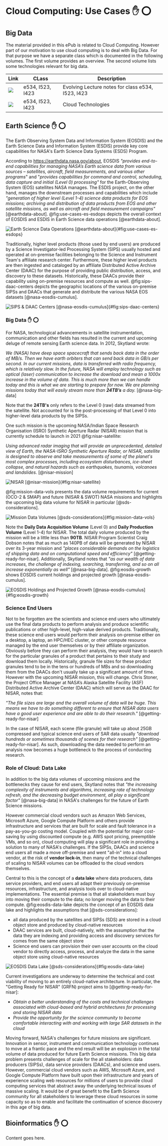 # Cloud Computing: Use Cases :hand: :o:

## Big Data

The material provided in this ePub is related to Cloud Computing. However part of our motivation to use cloud computing is to deal with Big Data. For that purpose we have a separate class which is documented in the following volumes. The first volume provides an overview. The second volume lists some technologies relevant for big data.

| Link | CLass | Description |
| --- | --- | --------------------------|
|[![](images/cover-523.png)](https://github.com/cloudmesh-community/book/blob/master/vonLaszewski-bigdata-application.epub?raw=true) |e534, I523, I423 | Evolving Lecture notes for class e534, I523, I423  |
| [![](images/cover-tech.png)](https://github.com/cloudmesh/technologies/blob/master/vonLaszewski-cloud-technologies.epub?raw=true) | e534, I523, I423 | Cloud Technologies |


## Earth Science :hand: :o:

The Earth Observing System Data and Information System (EOSDIS) and the Earth
Science Data and Information System (ESDIS) provide key core capabilities for
NASA's Earth Science Data Systems (ESDS) Program.

According to <https://earthdata.nasa.gov/about>, EOSDIS *"provides end-to-end
capabilities for managing NASA’s Earth science data from various sources –
satellites, aircraft, field measurements, and various other programs*" and
"*provides capabilities for command and control, scheduling, data capture
and initial (Level 0) processing"* for the Earth-Observing System (EOS)
satellites NASA manages. The ESDIS project, on the other hand, manages the
downstream processes and capabilities which include *"generation of higher level
(Level 1-4) science data products for EOS missions; archiving and distribution
of data products from EOS and other satellite missions, as well as aircraft
and field measurement campaigns"* [@earthdata-about]. @fig:use-cases-es-esdops
depicts the overall context of EOSDIS and ESDIS in Earth Science data
operations [@earthdata-about].

![Earth Science Data Operations [@earthdata-about]](images/use-cases-es-esdops.jpg){#fig:use-cases-es-esdops}

Traditionally, higher level products (those used by end users) are produced by
a Science Investigator-led Processing System (SIPS) usually hosted and
operated at on-premise facilities belonging to the Science and Instrument
Team's affiliate research center. Furthermore, these higher level products are
then ingested and cataloged by an affiliate Distributed Active Archive Center
(DAAC) for the purpose of providing public distribution, access, and discovery
to these datasets. Historically, these DAACs provide their capability using
on-premise resources and compute as well. @fig:sips-daac-centers
depicts the geographic locations of the various on-premise SIPSs and DAACs
that generate and distribute the various NASA EOS datasets
[@nasa-eosdis-cumulus].

![SIPS & DAAC Centers [@nasa-eosdis-cumulus]](images/use-cases-es-sips-daac-centers.png){#fig:sips-daac-centers}

### Big Data :hand: :o:

For NASA, technological advancements in satellite instrumentation,
communication and other fields has resulted in the current and upcoming
deluge of remote sensing Earth science data. In 2012, Skytland wrote:

*We (NASA) have deep space spacecraft that sends back data in the order of
MB/s. Then we have earth orbiters that can send back data in GB/s per second.
In our current missions, data is transferred with radio frequency, which is
relatively slow. In the future, NASA will employ technology such as optical
(laser) communication to increase the download and mean a 1000x increase in
the volume of data. This is much more then we can handle today and this is
what we are starting to prepare for now. We are planning missions today that
will easily stream more than **24TB’s** a day.* [@nasa-big-data]

Note that the **24TB's** only refers to the Level 0 (raw) data streamed from
the satellite. Not accounted for is the post-processing of that Level 0 into
higher-level data products by the SIPSs.

One such mission is the upcoming NASA/Indian Space Research Organisation (ISRO)
Synthetic Aperture Radar (NISAR) mission that is currently schedule to launch
in 2021 @fig:nisar-satellite:

*Using advanced radar imaging that will provide an unprecedented, detailed
view of Earth, the NASA-ISRO Synthetic Aperture Radar, or NISAR, satellite
is designed to observe and take measurements of some of the planet's most
complex processes, including ecosystem disturbances, ice-sheet collapse,
and natural hazards such as earthquakes, tsunamis, volcanoes and
landslides.* [@nisar-mission]

![NISAR [@nisar-mission]](images/use-cases-es-nisar.png){#fig:nisar-satellite}

@fig:mission-data-vols presents the data volume requirements for current
(OCO-2 & SMAP) and future (NISAR & SWOT) NASA missions and highlights the
upcoming big data volume for NISAR in particular [@sds-considerations].

![Mission Data Volumes [@sds-considerations]](images/use-cases-es-datavols.png){#fig:mission-data-vols}

Note the **Daily Data Acquisition Volume** (Level 0) and **Daily Production
Volume** (Level 1-4) for NISAR. The total daily volume produced by the mission
will be a little less than **90TB**. NISAR Program Scientist Craig Dobson notes
that as much as 140PB of data will be generated by NISAR over its 3-year mission
and *"places considerable demands on the logistics of shipping data and on
computational speed and efficiency"* [@getting-ready-for-nisar]. Additionally,
Skytland notes that *"as our wealth of data increases, the challenge of
indexing, searching, transferring, and so on all increase exponentially as
well"* [@nasa-big-data]. @fig:eosdis-growth shows EOSDIS current holdings
and projected growth [@nasa-eosdis-cumulus].

![EOSDIS Holdings and Projected Growth [@nasa-eosdis-cumulus]](images/use-cases-es-datavols-growth.png){#fig:eosdis-growth}

### Science End Users

Not to be forgotten are the scientists and science end users who ultimately
use the final data products to perform analysis and produce scientific
publications or other high-level, high-value derived products. Traditionally,
these science end users would perform their analysis on-premise either on a
desktop, a laptop, an HPC/HEC cluster, or other compute resource managed by
the end user themselves or by their affiliate organization. Obviously before
they can perform their analysis, they would have to search for the particular
granules of a product that pertains to their study and download them locally.
Historically, granule file sizes for these product granules tend to be in the
tens or hundreds of MBs and so downloading them from the DAACs don't usually
take up a significant amount of time. However with the upcoming NISAR mission,
this will change. Chris Stoner, the Project Office Manager at NASA’s Alaska
Satellite Facility (ASF) Distributed Active Archive Center (DAAC) which will
serve as the DAAC for NISAR, notes that:

*"The file sizes are large and the overall volume of data will be huge. This
means we have to do something different to ensure that NISAR data users have
a good user experience and are able to do their research."* [@getting-ready-for-nisar]

In the case of NISAR, each scene (file granule) will take up about 25GB
compressed and typical science end users of SAR data usually *"download
hundreds or sometimes thousands of scenes for their research"* [@getting-ready-for-nisar]. As such, downloading the data needed to perform
an analysis now becomes a huge bottleneck to the process of conducting
research.

### Role of Cloud: Data Lake

In addition to the big data volumes of upcoming missions and the bottlenecks
they cause for end users, Skytland notes that *"the increasing complexity of
instruments and algorithms, increasing rate of technology refresh, and the
decreasing budget environment, all play a significant factor"* [@nasa-big-data]
in NASA's challenges for the future of Earth Science missions.

However commercial cloud vendors such as Amazon Web Services, Microsoft Azure,
Google Compute Platform and others provide infrastructure and services that are
built for scale and fault tolerance in a pay-as-you-go costing model. Coupled
with the potential for major cost-saving by using discounted compute (e.g. AWS
spot pricing, preemptible VMs, and so on), cloud computing will play a
significant role in providing a solution to many of NASA's challenges. If the
SIPSs, DAACs and science end users all made a move off-premise and went "all-in"
into a cloud vendor, at the risk of **vendor lock-in**, then many of the
technical challenges of scaling to NISAR volumes can be offloaded to the cloud
vendors themselves.

Central to this is the concept of a **data lake** where data producers, data
service providers, and end users all adapt their previously on-premise
resources, infrastructure, and analysis tools over to cloud-native
implementations. The essential premise is that all stakeholders must buy into
moving their compute to the data; no longer moving the data to their compute.
@fig:eosdis-data-lake depicts the concept of an EOSDIS data lake and highlights
the assumptions that [@sds-considerations]:

- all data produced by the satellites and SIPSs (SDS) are stored in a cloud
object store and produced by cloud-native resources
- DAAC services are built, cloud-natively, with the assumption that the data
they are indexing and providing access and discovery services for comes from
the same object store
- Science end users can provision their own user accounts on the cloud vendor to
directly access, process, and analyze the data in the same object store using
cloud-native resources

![EOSDIS Data Lake [@sds-considerations]](images/use-cases-es-datalake.png){#fig:eosdis-data-lake}

Current investigations are underway to determine the technical and cost
viability of moving to an entirely cloud-native architecture. In particular,
the "Getting Ready for NISAR" (GRFN) project aims to [@getting-ready-for-nisar]:

- *Obtain a better understanding of the costs and technical challenges associated
with cloud-based and hybrid architectures for processing and storing NISAR data*
- *Provide the opportunity for the science community to become comfortable interacting with and working with large SAR datasets in the cloud*

Moving forward, NASA's challenges for future missions are significant.
Innovation in sensor, instrument and communication technology continues to move
at a frantic pace and the end result will be an explosion in the total volume of
data produced for future Earth Science missions. This big data problem presents
challenges of scale for the all stakeholders: data producers (SIPSs), data
service providers (DAACs), and science end users. However, commercial cloud
vendors such as AWS, Microsoft Azure, and Google Compute Platform have built
upon their infrastructure and years of experience scaling web resources for
millions of users to provide cloud computing services that abstract away the
underlying technical issues of massive scaling. It would be of great benefit to
the Earth Science community for all stakeholders to leverage these cloud
resources in some capacity so as to enable and facilitate the continuation of
science discovery in this age of big data.

## Bioinformatics :hand: :o:

Content goes here.
